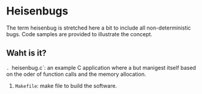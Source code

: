 # Heisenbugs
The term heisenbug is stretched here a bit to include all
non-deterministic bugs.  Code samples are provided to illustrate the
concept.

## Waht is it?
`. `heisenbug.c`: an example C application where a but manigest itself
    based on the oder of function calls and the memory allocation.
1. `Makefile`: make file to build the software.
